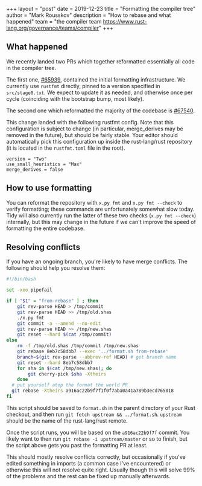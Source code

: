 +++
layout = "post"
date = 2019-12-23
title = "Formatting the compiler tree"
author = "Mark Rousskov"
description = "How to rebase and what happened"
team = "the compiler team <https://www.rust-lang.org/governance/teams/compiler>"
+++

## What happened

We recently landed two PRs which together reformatted essentially all code in the compiler tree.

The first one, [#65939], contained the initial formatting infrastructure. We currently use `rustfmt`
directly, pinned to a version specified in `src/stage0.txt`. We expect to update it as needed, and
otherwise once per cycle (coinciding with the bootstrap bump, most likely).

The second one which reformatted the majority of the codebase is [#67540].

This change landed with the following rustfmt config. Note that this configuration is subject
to change (in particular, merge_derives may be removed in the future), but should be fairly stable.
Your editor should automatically pick this configuration up inside the rust-lang/rust repository (it
is located in the `rustfmt.toml` file in the root).

```
version = "Two"
use_small_heuristics = "Max"
merge_derives = false
```

## How to use formatting

You can reformat the repository with `x.py fmt` and `x.py fmt --check` to verify formatting; these
commands are unfortunately somewhat slow today. Tidy will also currently run the latter of these two
checks (`x.py fmt --check`) internally, but this may change in the future if we can't improve the
speed of formatting the entire codebase.

## Resolving conflicts

If you have an ongoing branch, you're likely to have merge conflicts. The following should help you
resolve them:

```bash
#!/bin/bash

set -xeo pipefail

if [ "$1" = "from-rebase" ] ; then
	git rev-parse HEAD > /tmp/commit
	git rev-parse HEAD >> /tmp/old.shas
	./x.py fmt
	git commit -a --amend --no-edit
	git rev-parse HEAD >> /tmp/new.shas
	git reset --hard $(cat /tmp/commit)
else
	rm -f /tmp/old.shas /tmp/commit /tmp/new.shas
	git rebase 8eb7c58dbb7 --exec '../format.sh from-rebase'
	branch=$(git rev-parse --abbrev-ref HEAD) # get branch name
	git reset --hard 8eb7c58dbb7
	for sha in $(cat /tmp/new.shas); do
		git cherry-pick $sha -Xtheirs
	done
  # put yourself atop the format the world PR
  git rebase -Xtheirs a916ac22b9f7f1f0f7aba0a41a789b3ecd765018
fi
```

This script should be saved to `format.sh` in the parent directory of your Rust
checkout, and then run `git fetch upstream && ../format.sh`. `upstream` should
be the name of the rust-lang/rust remote.

Once the script runs, you will be based on the `a916ac22b9f7f` commit. You
likely want to then run `git rebase -i upstream/master` or so to finish, but the
script above gets you past the formatting PR at least.

This should mostly resolve conflicts correctly, but occasionally if you've edited something in
imports (a common case I've encountered) or otherwise this will not resolve quite right. Usually
though this will solve 99% of the problems and the rest can be fixed up manually afterwards.

[#65939]: https://github.com/rust-lang/rust/pull/65939
[#67540]: https://github.com/rust-lang/rust/pull/67540
